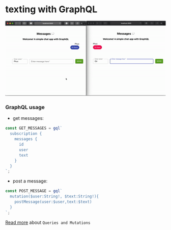 # texting with GraphQL

<div align="middle">
 <img src="https://github.com/phucprime/chat_GraphQL/blob/main/assets/gif.gif" />
</div>

### GraphQL usage

* get messages:

```javascript
const GET_MESSAGES = gql`
  subscription {
    messages {
      id
      user
      text
    }
  }
`;
```

* post a message:

```javascript
const POST_MESSAGE = gql`
  mutation($user:String!, $text:String!){
    postMessage(user:$user,text:$text)
  }
`;
```

[Read more](https://graphql.org/learn/queries/#mutations) about `Queries and Mutations`
 
